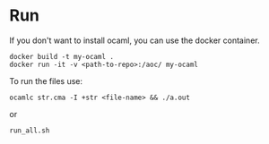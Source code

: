# Run

If you don't want to install ocaml, you can use the docker container.

	docker build -t my-ocaml .
	docker run -it -v <path-to-repo>:/aoc/ my-ocaml

To run the files use:

	ocamlc str.cma -I +str <file-name> && ./a.out

or

	run_all.sh
